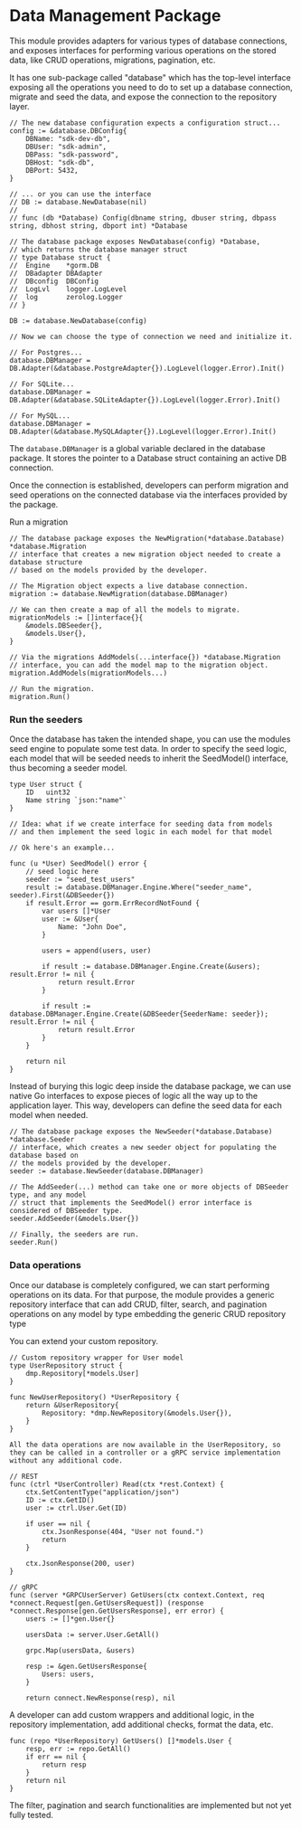 # Data Management Package

This module provides adapters for various types of database connections, and exposes interfaces for performing various operations on the stored data, like CRUD operations, migrations, pagination, etc.

It has one sub-package called "database" which has the top-level interface exposing all the operations you need to do to set up a database connection, migrate and seed the data, and expose the connection to the repository layer.

```
// The new database configuration expects a configuration struct...
config := &database.DBConfig{
    DBName: "sdk-dev-db",
    DBUser: "sdk-admin",
    DBPass: "sdk-password",
    DBHost: "sdk-db",
    DBPort: 5432,
}

// ... or you can use the interface
// DB := database.NewDatabase(nil)
//
// func (db *Database) Config(dbname string, dbuser string, dbpass string, dbhost string, dbport int) *Database

// The database package exposes NewDatabase(config) *Database,
// which returns the database manager struct
// type Database struct {
// 	Engine    *gorm.DB
// 	DBadapter DBAdapter
// 	DBconfig  DBConfig
// 	LogLvl    logger.LogLevel
// 	log       zerolog.Logger
// }

DB := database.NewDatabase(config)

// Now we can choose the type of connection we need and initialize it.

// For Postgres...
database.DBManager = DB.Adapter(&database.PostgreAdapter{}).LogLevel(logger.Error).Init()

// For SQLite...
database.DBManager = DB.Adapter(&database.SQLiteAdapter{}).LogLevel(logger.Error).Init()

// For MySQL...
database.DBManager = DB.Adapter(&database.MySQLAdapter{}).LogLevel(logger.Error).Init()
``` 

The `database.DBManager` is a global variable declared in the database package. It stores the pointer to a Database struct containing an active DB connection.

Once the connection is established, developers can perform migration and seed operations on the connected database via the interfaces provided by the package.

Run a migration


```
// The database package exposes the NewMigration(*database.Database) *database.Migration
// interface that creates a new migration object needed to create a database structure
// based on the models provided by the developer.

// The Migration object expects a live database connection.
migration := database.NewMigration(database.DBManager)

// We can then create a map of all the models to migrate.
migrationModels := []interface{}{
	&models.DBSeeder{},
	&models.User{},
}

// Via the migrations AddModels(...interface{}) *database.Migration
// interface, you can add the model map to the migration object.
migration.AddModels(migrationModels...)

// Run the migration.
migration.Run()
```

### Run the seeders

Once the database has taken the intended shape, you can use the modules seed engine to populate some test data. In order to specify the seed logic, each model that will be seeded needs to inherit the SeedModel() interface, thus becoming a seeder model.

```
type User struct {
	ID   uint32
	Name string `json:"name"`
}

// Idea: what if we create interface for seeding data from models
// and then implement the seed logic in each model for that model

// Ok here's an example...

func (u *User) SeedModel() error {
	// seed logic here
	seeder := "seed_test_users"
	result := database.DBManager.Engine.Where("seeder_name", seeder).First(&DBSeeder{})
	if result.Error == gorm.ErrRecordNotFound {
		var users []*User
		user := &User{
			Name: "John Doe",
		}

		users = append(users, user)

		if result := database.DBManager.Engine.Create(&users); result.Error != nil {
			return result.Error
		}

		if result := database.DBManager.Engine.Create(&DBSeeder{SeederName: seeder}); result.Error != nil {
			return result.Error
		}
	}

	return nil
}
```

Instead of burying this logic deep inside the database package, we can use native Go interfaces to expose pieces of logic all the way up to the application layer. This way, developers can define the seed data for each model when needed.

```
// The database package exposes the NewSeeder(*database.Database) *database.Seeder
// interface, which creates a new seeder object for populating the database based on
// the models provided by the developer.
seeder := database.NewSeeder(database.DBManager)

// The AddSeeder(...) method can take one or more objects of DBSeeder type, and any model
// struct that implements the SeedModel() error interface is considered of DBSeeder type.
seeder.AddSeeder(&models.User{})

// Finally, the seeders are run.
seeder.Run()
```

### Data operations

Once our database is completely configured, we can start performing operations on its data. For that purpose, the module provides a generic repository interface that can add CRUD, filter, search, and pagination operations on any model by type embedding the generic CRUD repository type 

You can extend your custom repository. 

```
// Custom repository wrapper for User model
type UserRepository struct {
	dmp.Repository[*models.User]
}

func NewUserRepository() *UserRepository {
	return &UserRepository{
		Repository: *dmp.NewRepository(&models.User{}),
	}
}

All the data operations are now available in the UserRepository, so they can be called in a controller or a gRPC service implementation without any additional code. 

// REST
func (ctrl *UserController) Read(ctx *rest.Context) {
	ctx.SetContentType("application/json")
	ID := ctx.GetID()
	user := ctrl.User.Get(ID)

	if user == nil {
		ctx.JsonResponse(404, "User not found.")
		return
	}

	ctx.JsonResponse(200, user)
}

// gRPC
func (server *GRPCUserServer) GetUsers(ctx context.Context, req *connect.Request[gen.GetUsersRequest]) (response *connect.Response[gen.GetUsersResponse], err error) {
	users := []*gen.User{}

	usersData := server.User.GetAll()

	grpc.Map(usersData, &users)

	resp := &gen.GetUsersResponse{
		Users: users,
	}

	return connect.NewResponse(resp), nil
```

A developer can add custom wrappers and additional logic, in the repository implementation, add additional checks, format the data, etc.

```
func (repo *UserRepository) GetUsers() []*models.User {
	resp, err := repo.GetAll()
	if err == nil {
		return resp
	}
	return nil
}

```

The filter, pagination and search functionalities are implemented but not yet fully tested.